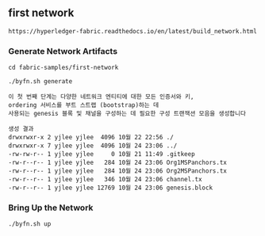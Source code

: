 ## first network
    https://hyperledger-fabric.readthedocs.io/en/latest/build_network.html

### Generate Network Artifacts

    cd fabric-samples/first-network

    ./byfn.sh generate
    
    이 첫 번째 단계는 다양한 네트워크 엔티티에 대한 모든 인증서와 키, 
    ordering 서비스를 부트 스트랩 (bootstrap)하는 데 
    사용되는 genesis 블록 및 채널을 구성하는 데 필요한 구성 트랜잭션 모음을 생성합니다
    
    생성 결과
    drwxrwxr-x 2 yjlee yjlee  4096 10월 22 22:56 ./
    drwxrwxr-x 7 yjlee yjlee  4096 10월 24 23:06 ../
    -rw-rw-r-- 1 yjlee yjlee     0 10월 21 11:49 .gitkeep
    -rw-r--r-- 1 yjlee yjlee   284 10월 24 23:06 Org1MSPanchors.tx
    -rw-r--r-- 1 yjlee yjlee   284 10월 24 23:06 Org2MSPanchors.tx
    -rw-r--r-- 1 yjlee yjlee   346 10월 24 23:06 channel.tx
    -rw-r--r-- 1 yjlee yjlee 12769 10월 24 23:06 genesis.block

    
### Bring Up the Network

    ./byfn.sh up